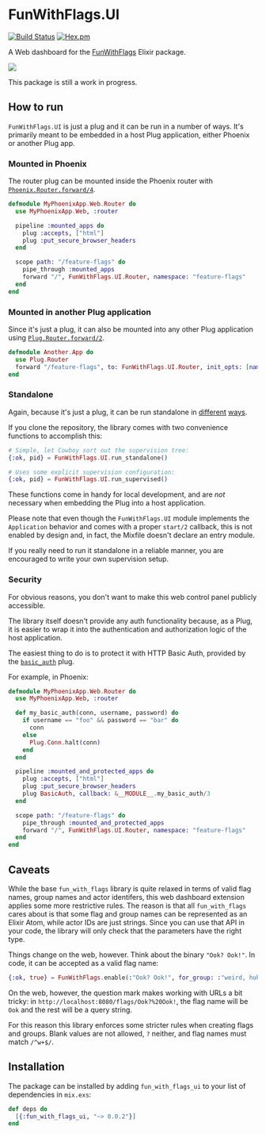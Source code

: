 # FunWithFlags.UI

[![Build Status](https://travis-ci.org/tompave/fun_with_flags_ui.svg?branch=master)](https://travis-ci.org/tompave/fun_with_flags_ui)
[![Hex.pm](https://img.shields.io/hexpm/v/fun_with_flags_ui.svg)](https://hex.pm/packages/fun_with_flags_ui)

A Web dashboard for the [FunWithFlags](https://github.com/tompave/fun_with_flags) Elixir package.

![](https://raw.githubusercontent.com/tompave/fun_with_flags_ui/master/demo/demo.gif)

This package is still a work in progress.


## How to run

`FunWithFlags.UI` is just a plug and it can be run in a number of ways.
It's primarily meant to be embedded in a host Plug application, either Phoenix or another Plug app.

### Mounted in Phoenix

The router plug can be mounted inside the Phoenix router with [`Phoenix.Router.forward/4`](https://hexdocs.pm/phoenix/Phoenix.Router.html#forward/4).

```elixir
defmodule MyPhoenixApp.Web.Router do
  use MyPhoenixApp.Web, :router

  pipeline :mounted_apps do
    plug :accepts, ["html"]
    plug :put_secure_browser_headers
  end

  scope path: "/feature-flags" do
    pipe_through :mounted_apps
    forward "/", FunWithFlags.UI.Router, namespace: "feature-flags"
  end
end
```

### Mounted in another Plug application

Since it's just a plug, it can also be mounted into any other Plug application using [`Plug.Router.forward/2`](https://hexdocs.pm/plug/Plug.Router.html#forward/2).

```elixir
defmodule Another.App do
  use Plug.Router
  forward "/feature-flags", to: FunWithFlags.UI.Router, init_opts: [namespace: "feature-flags"]
end
```

### Standalone

Again, because it's just a plug, it can be run standalone in [different](https://hexdocs.pm/plug/readme.html#supervised-handlers) [ways](https://hexdocs.pm/plug/Plug.Adapters.Cowboy.html#http/3).

If you clone the repository, the library comes with two convenience functions to accomplish this:

```elixir
# Simple, let Cowboy sort out the supervision tree:
{:ok, pid} = FunWithFlags.UI.run_standalone()

# Uses some explicit supervision configuration:
{:ok, pid} = FunWithFlags.UI.run_supervised()
```

These functions come in handy for local development, and are _not_ necessary when embedding the Plug into a host application.

Please note that even though the `FunWithFlags.UI` module implements the `Application` behavior and comes with a proper `start/2` callback, this is not enabled by design and, in fact, the Mixfile doesn't declare an entry module.

If you really need to run it standalone in a reliable manner, you are encouraged to write your own supervision setup.

### Security

For obvious reasons, you don't want to make this web control panel publicly accessible.

The library itself doesn't provide any auth functionality because, as a Plug, it is easier to wrap it into the authentication and authorization logic of the host application.

The easiest thing to do is to protect it with HTTP Basic Auth, provided by the [`basic_auth`](https://hex.pm/packages/basic_auth) plug.

For example, in Phoenix:

```elixir
defmodule MyPhoenixApp.Web.Router do
  use MyPhoenixApp.Web, :router

  def my_basic_auth(conn, username, password) do
    if username == "foo" && password == "bar" do
      conn
    else
      Plug.Conn.halt(conn)
    end
  end

  pipeline :mounted_and_protected_apps do
    plug :accepts, ["html"]
    plug :put_secure_browser_headers
    plug BasicAuth, callback: &__MODULE__.my_basic_auth/3
  end

  scope path: "/feature-flags" do
    pipe_through :mounted_and_protected_apps
    forward "/", FunWithFlags.UI.Router, namespace: "feature-flags"
  end
end
```

## Caveats

While the base `fun_with_flags` library is quite relaxed in terms of valid flag names, group names and actor identifers, this web dashboard extension applies some more restrictive rules.
The reason is that all `fun_with_flags` cares about is that some flag and group names can be represented as an Elixir Atom, while actor IDs are just strings. Since you can use that API in your code, the library will only check that the parameters have the right type.

Things change on the web, however. Think about the binary `"Ook? Ook!"`. In code, it can be accepted as a valid flag name:

```elixir
{:ok, true} = FunWithFlags.enable(:"Ook? Ook!", for_group: :"weird, huh?")
```

On the web, however, the question mark makes working with URLs a bit tricky: in `http://localhost:8080/flags/Ook?%20Ook!`, the flag name will be `Ook` and the rest will be a query string.

For this reason this library enforces some stricter rules when creating flags and groups. Blank values are not allowed, `?` neither, and flag names must match `/^w+$/`.


## Installation

The package can be installed by adding `fun_with_flags_ui` to your list of dependencies in `mix.exs`:

```elixir
def deps do
  [{:fun_with_flags_ui, "~> 0.0.2"}]
end
```
